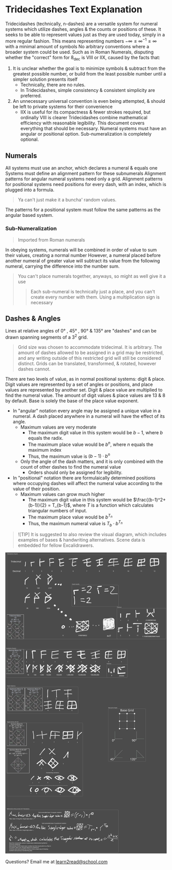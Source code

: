 # Tridecidashes Text Explanation

Tridecidashes (technically, n-dashes) are a versatile system for numeral systems which utilize dashes, angles & the counts or positions of these. 
It seeks to be able to represent values just as they are used today, simply in a more regular fashion. This means representing numbers $`-\infty\le\infty^{-1}\le\infty`$ with a minimal amount of symbols
No arbitrary conventions where a broader system could be used.
	Such as in Roman Numerals, disputing whether the "correct" form for $`8_\text{dec}`$ is VIII or IIX, caused
by the facts that: 
1.	It is unclear whether the goal is to minimize symbols & subtract from the greatest possible number, or build from the least possible number until a simpler solution presents itself
	-	Technically, there are no rules.
	-	In Tridecidashes, simple consistency & consistent simplicity are preferred.
2.	An unnecessary universal convention is even being attempted, & should be left to private systems for their convenience
	-	IIX is useful for its compactness & fewer strokes required, but ordinally VIII is clearer
Tridecidashes combine mathematical efficiency with reasonable legibility.
This document covers everything that should be necessary. Numeral systems must have an angular or positional option. Sub-numeralization is completely optional.
## Numerals

All systems must use an anchor, which declares a numeral & equals one
Systems must define an alignment pattern for these subnumerals
Alignment patterns for angular numeral systems need only a grid.
Alignment patterns for positional systems need positions for every dash, with an index, which is plugged into a formula.
>	Ya can't just make it a buncha' random values.

The patterns for a positional system must follow the same patterns as the angular based system.
### Sub-Numeralization

>	Imported from Roman numerals

In obeying systems, numerals will be combined in order of value to sum their values, creating a normal number
However, a numeral placed before another numeral of greater value will subtract its value from the following numeral, carrying the difference into the number sum.
>	You can't place numerals together, anyways, so might as well give it a use
>	>	Each sub-numeral is technically just a place, and you can't create every number with them.
>	>	Using a multiplication sign is necessary
## Dashes & Angles

Lines at relative angles of 0° , 45° , 90° & 135°  are "dashes" and can be drawn spanning segments of a $`3^2`$ grid.
>	Grid size was chosen to accommodate tridecimal. It is arbitrary.
>	The amount of dashes allowed to be assigned in a grid may be restricted, and any writing outside of this restricted grid will still be considered distinct.
>	Grids can be translated, transformed, & rotated, however dashes cannot.

There are two levels of value, as in normal positional systems: digit & place.
Digit values are represented by a set of angles or positions, and place values are represented by another set. Digit & place value are multiplied to find the numeral value. The amount of digit values & place values are 13 & 8 by default. Base is solely the base of the place value exponent.
-	In "angular" notation every angle may be assigned a unique value in a numeral. A dash placed anywhere in a numeral will have the effect of its angle.
	-	Maximum values are very moderate
		-	The maximum digit value in this system would be $`b-1`$, where $`b`$ equals the radix.
		-	The maximum place value would be $`b^n`$, where $n$ equals the maximum index
		-	Thus, the maximum value is $`(b-1)\cdot b^n`$
	-	Only the angle of the dash matters, and it is only combined with the count of other dashes to find the numeral value
		-	Orders should only be assigned for legibility.
-	In "positional" notation there are formulaically determined positions where occupying dashes will affect the numeral value according to the value of their position.
	-	Maximum values can grow much higher
		-	The maximum digit value in this system would be $`\frac{(b-1)^2+(b-1)}{2} = T_{b-1}`$, where $`T`$ is a function which calculates triangular numbers of input.
		-	The maximum place value would be $`b^{T_n}`$
		-	Thus, the maximum numeral value is $`T_b\cdot b^{T_n}`$

>	![TIP]
>	It is suggested to also review the visual diagram, which includes examples of bases & handwriting alternatives. 
>	Scene data is embedded for fellow Excalidrawers.

![tridecidashes-excalidrawing](tridecidashes-2.0.svg)

Questions?
Email me at <a href="mailto:learn2read@school.com?subject=Help%20me%20learn%20to%20read!&body=Hello%2C%20I%20am%20illiterate%20%26%20cannot%20read%20common%20language%2C%20please%20teach%20me%20how%20to%20read!">learn2read@school.com</a>
